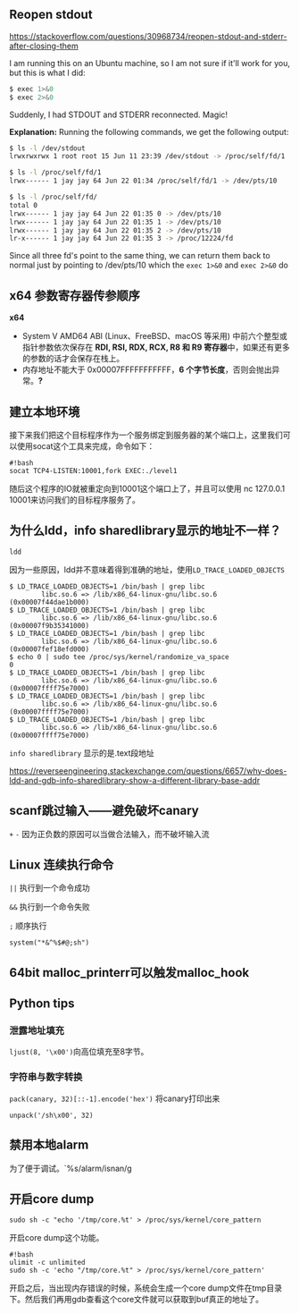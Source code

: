 ## Reopen stdout

https://stackoverflow.com/questions/30968734/reopen-stdout-and-stderr-after-closing-them

I am running this on an Ubuntu machine, so I am not sure if it'll work for you, but this is what I did:

```sh
$ exec 1>&0
$ exec 2>&0
```

Suddenly, I had STDOUT and STDERR reconnected. Magic!

**Explanation:** Running the following commands, we get the following output:

```sh
$ ls -l /dev/stdout
lrwxrwxrwx 1 root root 15 Jun 11 23:39 /dev/stdout -> /proc/self/fd/1

$ ls -l /proc/self/fd/1
lrwx------ 1 jay jay 64 Jun 22 01:34 /proc/self/fd/1 -> /dev/pts/10

$ ls -l /proc/self/fd/
total 0
lrwx------ 1 jay jay 64 Jun 22 01:35 0 -> /dev/pts/10
lrwx------ 1 jay jay 64 Jun 22 01:35 1 -> /dev/pts/10
lrwx------ 1 jay jay 64 Jun 22 01:35 2 -> /dev/pts/10
lr-x------ 1 jay jay 64 Jun 22 01:35 3 -> /proc/12224/fd
```

Since all three fd's point to the same thing, we can return them back to normal just by pointing to /dev/pts/10 which the `exec 1>&0` and `exec 2>&0` do

## x64 参数寄存器传参顺序

**x64**

- System V AMD64 ABI (Linux、FreeBSD、macOS 等采用) 中前六个整型或指针参数依次保存在 **RDI, RSI, RDX, RCX, R8 和 R9 寄存器**中，如果还有更多的参数的话才会保存在栈上。
- 内存地址不能大于 0x00007FFFFFFFFFFF，**6 个字节长度**，否则会抛出异常。**?**

## 建立本地环境

接下来我们把这个目标程序作为一个服务绑定到服务器的某个端口上，这里我们可以使用socat这个工具来完成，命令如下：

```shell
#!bash
socat TCP4-LISTEN:10001,fork EXEC:./level1
```

随后这个程序的IO就被重定向到10001这个端口上了，并且可以使用 nc 127.0.0.1 10001来访问我们的目标程序服务了。

## 为什么ldd，info sharedlibrary显示的地址不一样？

`ldd`

因为一些原因，ldd并不意味着得到准确的地址，使用`LD_TRACE_LOADED_OBJECTS` 

```shell
$ LD_TRACE_LOADED_OBJECTS=1 /bin/bash | grep libc
        libc.so.6 => /lib/x86_64-linux-gnu/libc.so.6 (0x00007f44dae1b000)
$ LD_TRACE_LOADED_OBJECTS=1 /bin/bash | grep libc
        libc.so.6 => /lib/x86_64-linux-gnu/libc.so.6 (0x00007f9b35341000)
$ LD_TRACE_LOADED_OBJECTS=1 /bin/bash | grep libc
        libc.so.6 => /lib/x86_64-linux-gnu/libc.so.6 (0x00007fef18efd000)
$ echo 0 | sudo tee /proc/sys/kernel/randomize_va_space
0
$ LD_TRACE_LOADED_OBJECTS=1 /bin/bash | grep libc
        libc.so.6 => /lib/x86_64-linux-gnu/libc.so.6 (0x00007ffff75e7000)
$ LD_TRACE_LOADED_OBJECTS=1 /bin/bash | grep libc
        libc.so.6 => /lib/x86_64-linux-gnu/libc.so.6 (0x00007ffff75e7000)
$ LD_TRACE_LOADED_OBJECTS=1 /bin/bash | grep libc
        libc.so.6 => /lib/x86_64-linux-gnu/libc.so.6 (0x00007ffff75e7000)
```

`info sharedlibrary` 显示的是.text段地址



https://reverseengineering.stackexchange.com/questions/6657/why-does-ldd-and-gdb-info-sharedlibrary-show-a-different-library-base-addr

## scanf跳过输入——避免破坏canary

`+` `-` 因为正负数的原因可以当做合法输入，而不破坏输入流

## Linux 连续执行命令

`||` 执行到一个命令成功

`&&` 执行到一个命令失败

`;` 顺序执行

`system("*&^%$#@;sh")`

## 64bit malloc_printerr可以触发malloc_hook

## Python tips

### 泄露地址填充

`ljust(8, '\x00')`向高位填充至8字节。

### 字符串与数字转换

`pack(canary, 32)[::-1].encode('hex')` 将canary打印出来

`unpack('/sh\x00', 32)`

## 禁用本地alarm

为了便于调试。`%s/alarm/isnan/g

## 开启core dump

`sudo sh -c "echo '/tmp/core.%t' > /proc/sys/kernel/core_pattern`

开启core dump这个功能。

```shell
#!bash
ulimit -c unlimited
sudo sh -c 'echo "/tmp/core.%t" > /proc/sys/kernel/core_pattern'
```

开启之后，当出现内存错误的时候，系统会生成一个core dump文件在tmp目录下。然后我们再用gdb查看这个core文件就可以获取到buf真正的地址了。